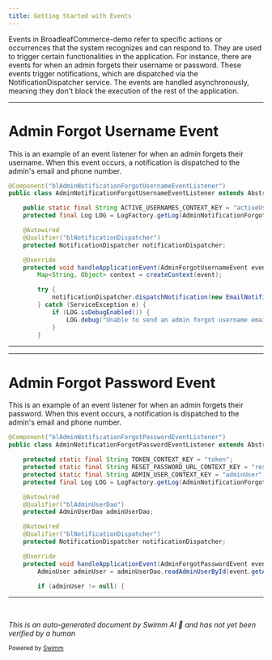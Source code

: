 ```yaml
---
title: Getting Started with Events
---
```

Events in BroadleafCommerce-demo refer to specific actions or occurrences that the system recognizes and can respond to. They are used to trigger certain functionalities in the application. For instance, there are events for when an admin forgets their username or password. These events trigger notifications, which are dispatched via the NotificationDispatcher service. The events are handled asynchronously, meaning they don't block the execution of the rest of the application.

<SwmSnippet path="/admin/broadleaf-admin-module/src/main/java/org/broadleafcommerce/admin/event/AdminNotificationForgotUsernameEventListener.java" line="40">

---

# Admin Forgot Username Event

This is an example of an event listener for when an admin forgets their username. When this event occurs, a notification is dispatched to the admin's email and phone number.

```java
@Component("blAdminNotificationForgotUsernameEventListener")
public class AdminNotificationForgotUsernameEventListener extends AbstractBroadleafApplicationEventListener<AdminForgotUsernameEvent> {

    public static final String ACTIVE_USERNAMES_CONTEXT_KEY = "activeUsernames";
    protected final Log LOG = LogFactory.getLog(AdminNotificationForgotUsernameEventListener.class);

    @Autowired
    @Qualifier("blNotificationDispatcher")
    protected NotificationDispatcher notificationDispatcher;

    @Override
    protected void handleApplicationEvent(AdminForgotUsernameEvent event) {
        Map<String, Object> context = createContext(event);

        try {
            notificationDispatcher.dispatchNotification(new EmailNotification(event.getEmailAddress(), NotificationEventType.ADMIN_FORGOT_USERNAME, context));
        } catch (ServiceException e) {
            if (LOG.isDebugEnabled()) {
                LOG.debug("Unable to send an admin forgot username email for " + event.getEmailAddress(), e);
            }
        }
```

---

</SwmSnippet>

<SwmSnippet path="/admin/broadleaf-admin-module/src/main/java/org/broadleafcommerce/admin/event/AdminNotificationForgotPasswordEventListener.java" line="41">

---

# Admin Forgot Password Event

This is an example of an event listener for when an admin forgets their password. When this event occurs, a notification is dispatched to the admin's email and phone number.

```java
@Component("blAdminNotificationForgotPasswordEventListener")
public class AdminNotificationForgotPasswordEventListener extends AbstractBroadleafApplicationEventListener<AdminForgotPasswordEvent> {

    protected static final String TOKEN_CONTEXT_KEY = "token";
    protected static final String RESET_PASSWORD_URL_CONTEXT_KEY = "resetPasswordUrl";
    protected static final String ADMIN_USER_CONTEXT_KEY = "adminUser";
    protected final Log LOG = LogFactory.getLog(AdminNotificationForgotPasswordEventListener.class);

    @Autowired
    @Qualifier("blAdminUserDao")
    protected AdminUserDao adminUserDao;

    @Autowired
    @Qualifier("blNotificationDispatcher")
    protected NotificationDispatcher notificationDispatcher;

    @Override
    protected void handleApplicationEvent(AdminForgotPasswordEvent event) {
        AdminUser adminUser = adminUserDao.readAdminUserById(event.getAdminUserId());

        if (adminUser != null) {
```

---

</SwmSnippet>

&nbsp;

*This is an auto-generated document by Swimm AI 🌊 and has not yet been verified by a human*

<SwmMeta version="3.0.0" repo-id="Z2l0aHViJTNBJTNBQnJvYWRsZWFmQ29tbWVyY2UtZGVtbyUzQSUzQWdpbGFkbmF2b3Q=" repo-name="BroadleafCommerce-demo" doc-type="overview"><sup>Powered by [Swimm](/)</sup></SwmMeta>
